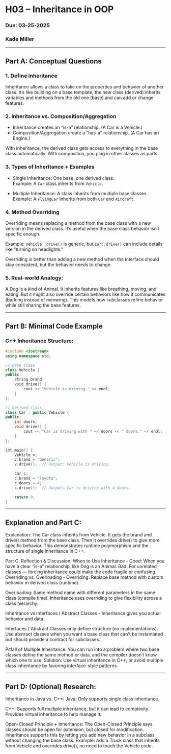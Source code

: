 # H03 – Inheritance in OOP  
### Due: 03-25-2025  
### Kade Miller

---

## Part A: Conceptual Questions

### 1. Define inheritance  
Inheritance allows a class to take on the properties and behavior of another class. It’s like building on a base template, the new class (derived) inherits variables and methods from the old one (base) and can add or change features.

### 2. Inheritance vs. Composition/Aggregation  
- Inheritance creates an “is-a” relationship. (A Car is a Vehicle.)  
- Composition/Aggregation create a “has-a” relationship. (A Car has an Engine.)

With inheritance, the derived class gets access to everything in the base class automatically. With composition, you plug in other classes as parts.

### 3. Types of Inheritance + Examples  
- Single Inheritance: One base, one derived class.  
  Example: A `Car` class inherits from `Vehicle`.

- Multiple Inheritance: A class inherits from multiple base classes.  
  Example: A `FlyingCar` inherits from both `Car` and `Aircraft`.

### 4. Method Overriding  
Overriding means replacing a method from the base class with a new version in the derived class. It’s useful when the base class behavior isn’t specific enough.

Example: `Vehicle::drive()` is generic, but `Car::drive()` can include details like “turning on headlights.”

Overriding is better than adding a new method when the interface should stay consistent, but the behavior needs to change.

### 5. Real-world Analogy: 
A Dog is a kind of Animal. It inherits features like breathing, moving, and eating. But it might also override certain behaviors like how it communicates (barking instead of meowing). This models how subclasses refine behavior while still sharing the base features.

---

## Part B: Minimal Code Example

### C++ Inheritance Structure:

```cpp
#include <iostream>
using namespace std;

// Base class
class Vehicle {
public:
    string brand;
    void drive() {
        cout << "Vehicle is driving." << endl;
    }
};

// Derived class
class Car : public Vehicle {
public:
    int doors;
    void drive() {
        cout << "Car is driving with " << doors << " doors." << endl;
    }
};

int main() {
    Vehicle v;
    v.brand = "Generic";
    v.drive();  // Output: Vehicle is driving.

    Car c;
    c.brand = "Toyota";
    c.doors = 4;
    c.drive();  // Output: Car is driving with 4 doors.

    return 0;
}
```

---

## Explanation and Part C:

Explanation:
The Car class inherits from Vehicle. It gets the brand and drive() method from the base class. Then it overrides drive() to give more specific behavior. This demonstrates runtime polymorphism and the structure of single inheritance in C++.

Part C: Reflection & Discussion:
When to Use Inheritance - 
Good: When you have a clear “is-a” relationship, like Dog is an Animal.
 Bad: For unrelated classes — forcing inheritance could make the code fragile or confusing.
Overriding vs. Overloading -
Overriding: Replace base method with custom behavior in derived class (runtime).


Overloading: Same method name with different parameters in the same class (compile time).
Inheritance uses overriding to give flexibility across a class hierarchy.


Inheritance vs Interfaces / Abstract Classes - 
Inheritance gives you actual behavior and data.


Interfaces / Abstract Classes only define structure (no implementations).
 Use abstract classes when you want a base class that can't be instantiated but should provide a contract for subclasses.


Pitfall of Multiple Inheritance:
You can run into a problem where two base classes define the same method or data, and the compiler doesn’t know which one to use.
Solution: Use virtual inheritance in C++, or avoid multiple class inheritance by favoring interface-style patterns.

---

## Part D: (Optional) Research:
Inheritance in Java vs. C++:
Java: Only supports single class inheritance.


C++: Supports full multiple inheritance, but it can lead to complexity. Provides virtual inheritance to help manage it.


Open-Closed Principle + Inheritance: 
The Open-Closed Principle says classes should be open for extension, but closed for modification.
 Inheritance supports this by letting you add new behavior in a subclass without changing the base class.
Example: Add a Truck class that inherits from Vehicle and overrides drive(), no need to touch the Vehicle code.
